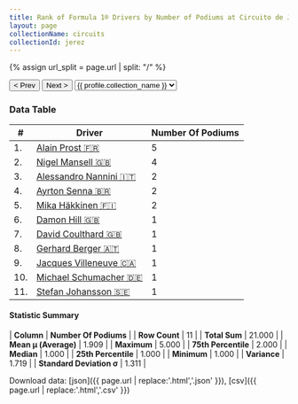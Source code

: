 ```yaml
---
title: Rank of Formula 1® Drivers by Number of Podiums at Circuito de Jerez
layout: page
collectionName: circuits
collectionId: jerez
---
```


{% assign url_split = page.url | split: "/" %}
<div id="collection-navigation">
<button onclick="selector.options[selector.selectedIndex-1].value && (window.location = selector.options[selector.selectedIndex-1].value);">&lt; Prev</button>
<button onclick="selector.options[selector.selectedIndex+1].value && (window.location = selector.options[selector.selectedIndex+1].value);">Next &gt;</button>
<select id="selector" onchange="this.options[this.selectedIndex].value && (window.location = this.options[this.selectedIndex].value);">
  {% for collectionId in site.data[page.collectionName].refs %}
    {% if collectionId == page.collectionId %}
      {% assign selected = "selected" %}
    {% else %}
      {% assign selected = "" %}
    {% endif %}
    {% assign profile = site.data[page.collectionName][collectionId].profile %}
    <option value="/f1/{{ page.collectionName }}/{{ collectionId }}/{{ url_split[4] }}" {{ selected }}>{{ profile.collection_name }}</option>
  {% endfor %}
</select>
</div>

<canvas id="chart" width="400" height="180"></canvas>
<script>
var data = {
  "labels" : [
    "Alain Prost",
    "Nigel Mansell",
    "Alessandro Nannini",
    "Ayrton Senna",
    "Mika Häkkinen",
    "Damon Hill",
    "David Coulthard",
    "Gerhard Berger",
    "Jacques Villeneuve",
    "Michael Schumacher",
    "Stefan Johansson"
  ],
  "datasets" : [
    {
      "label" : "Number Of Podiums",
      "data" : [
        5,
        4,
        2,
        2,
        2,
        1,
        1,
        1,
        1,
        1,
        1
      ],
      "borderColor" : [
        "#1D181E",
        "#1D181E",
        "#1D181E",
        "#1D181E",
        "#1D181E",
        "#1D181E",
        "#1D181E",
        "#1D181E",
        "#1D181E",
        "#1D181E",
        "#1D181E"
      ],
      "borderWidth" : 1,
      "backgroundColor" : [
        "#9C8E8D",
        "#9C8E8D",
        "#9C8E8D",
        "#9C8E8D",
        "#9C8E8D",
        "#9C8E8D",
        "#9C8E8D",
        "#9C8E8D",
        "#9C8E8D",
        "#9C8E8D",
        "#9C8E8D"
      ]
    }
  ]
};
var options = {
  legend: {
    display: false
  },
  scales: {
    xAxes: [{
      ticks: {
        beginAtZero: true,
        maxRotation: 180,
        display: window.innerWidth > 800
      }
    }],
    yAxes: [{
      ticks: {
        beginAtZero: true
      }
    }]
  },
  onResize: function(chart, size) {
    chart.options.scales.xAxes[0].ticks.display = size.width > 800;
  }
};
var chart = new Chart("chart", {
    data: data,
    type: 'bar',
    options: options
});
</script>



### Data Table

| # | Driver | Number Of Podiums |
|--|--|--|
| 1. | [Alain Prost 🇫🇷](/f1/drivers/prost) | 5 |
| 2. | [Nigel Mansell 🇬🇧](/f1/drivers/mansell) | 4 |
| 3. | [Alessandro Nannini 🇮🇹](/f1/drivers/nannini) | 2 |
| 4. | [Ayrton Senna 🇧🇷](/f1/drivers/senna) | 2 |
| 5. | [Mika Häkkinen 🇫🇮](/f1/drivers/hakkinen) | 2 |
| 6. | [Damon Hill 🇬🇧](/f1/drivers/damon_hill) | 1 |
| 7. | [David Coulthard 🇬🇧](/f1/drivers/coulthard) | 1 |
| 8. | [Gerhard Berger 🇦🇹](/f1/drivers/berger) | 1 |
| 9. | [Jacques Villeneuve 🇨🇦](/f1/drivers/villeneuve) | 1 |
| 10. | [Michael Schumacher 🇩🇪](/f1/drivers/michael_schumacher) | 1 |
| 11. | [Stefan Johansson 🇸🇪](/f1/drivers/johansson) | 1 |

#### Statistic Summary

| **Column** | **Number Of Podiums** |
| **Row Count** | 11 |
| **Total Sum** | 21.000 |
| **Mean μ (Average)** | 1.909 |
| **Maximum** | 5.000 |
| **75th Percentile** | 2.000 |
| **Median** | 1.000 |
| **25th Percentile** | 1.000 |
| **Minimum** | 1.000 |
| **Variance** | 1.719 |
| **Standard Deviation σ** | 1.311 |

Download data: [json]({{ page.url | replace:'.html','.json' }}), [csv]({{ page.url | replace:'.html','.csv' }})
